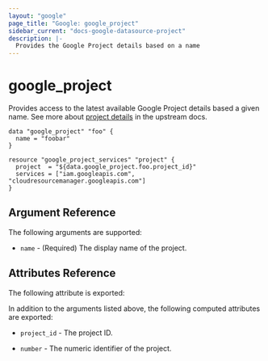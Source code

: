 ```yaml
---
layout: "google"
page_title: "Google: google_project"
sidebar_current: "docs-google-datasource-project"
description: |-
  Provides the Google Project details based on a name
---
```


# google\_project

Provides access to the latest available Google Project details based a given name.
See more about [project details](https://cloud.google.com/resource-manager/docs/cloud-platform-resource-hierarchy#projects) in the upstream docs.

```
data "google_project" "foo" {
  name = "foobar"
}

resource "google_project_services" "project" {
  project  = "${data.google_project.foo.project_id}"
  services = ["iam.googleapis.com", "cloudresourcemanager.googleapis.com"]
}
```

## Argument Reference

The following arguments are supported:

* `name` - (Required) The display name of the project.

## Attributes Reference

The following attribute is exported:

In addition to the arguments listed above, the following computed attributes are
exported:

* `project_id` - The project ID.

* `number` - The numeric identifier of the project.
